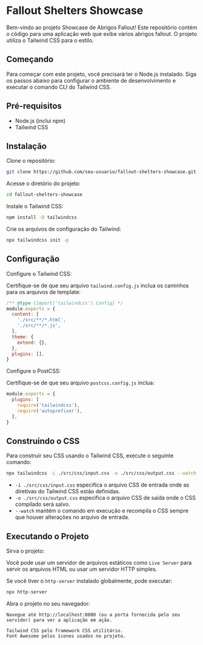 # Fallout Shelters Showcase

Bem-vindo ao projeto Showcase de Abrigos Fallout! Este repositório contém o código para uma aplicação web que exibe vários abrigos fallout. O projeto utiliza o Tailwind CSS para o estilo.

## Começando

Para começar com este projeto, você precisará ter o Node.js instalado. Siga os passos abaixo para configurar o ambiente de desenvolvimento e executar o comando CLI do Tailwind CSS.

## Pré-requisitos

- Node.js (inclui npm)
- Tailwind CSS

## Instalação

Clone o repositório:

```bash
git clone https://github.com/seu-usuario/fallout-shelters-showcase.git
```

Acesse o diretório do projeto:

```bash
cd fallout-shelters-showcase
```

Instale o Tailwind CSS:

```bash
npm install -D tailwindcss
```

Crie os arquivos de configuração do Tailwind:

```bash
npx tailwindcss init -p
```

## Configuração

Configure o Tailwind CSS:

Certifique-se de que seu arquivo `tailwind.config.js` inclua os caminhos para os arquivos de template:

```js
/** @type {import('tailwindcss').Config} */
module.exports = {
  content: [
    './src/**/*.html',
    './src/**/*.js',
  ],
  theme: {
    extend: {},
  },
  plugins: [],
}
```

Configure o PostCSS:

Certifique-se de que seu arquivo `postcss.config.js` inclua:

```js
module.exports = {
  plugins: [
    require('tailwindcss'),
    require('autoprefixer'),
  ],
}
```

## Construindo o CSS

Para construir seu CSS usando o Tailwind CSS, execute o seguinte comando:

```bash
npx tailwindcss -i ./src/css/input.css -o ./src/css/output.css --watch
```

- `-i ./src/css/input.css` especifica o arquivo CSS de entrada onde as diretivas do Tailwind CSS estão definidas.
- `-o ./src/css/output.css` especifica o arquivo CSS de saída onde o CSS compilado será salvo.
- `--watch` mantém o comando em execução e recompila o CSS sempre que houver alterações no arquivo de entrada.

## Executando o Projeto

Sirva o projeto:

Você pode usar um servidor de arquivos estáticos como  `Live Server` para servir os arquivos HTML ou usar um servidor HTTP simples.

Se você tiver o `http-server` instalado globalmente, pode executar:

```bash
npx http-server
```

Abra o projeto no seu navegador:

    Navegue até http://localhost:8080 (ou a porta fornecida pelo seu servidor) para ver a aplicação em ação.

    Tailwind CSS pelo framework CSS utilitário.
    Font Awesome pelos ícones usados no projeto.
